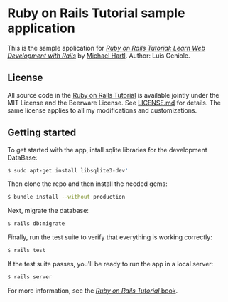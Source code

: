 # Ruby on Rails Tutorial sample application

This is the sample application for
[*Ruby on Rails Tutorial:
Learn Web Development with Rails*](https://www.railstutorial.org/)
by [Michael Hartl](http://www.michaelhartl.com/).
Author: Luis Geniole.

## License

All source code in the [Ruby on Rails Tutorial](https://www.railstutorial.org/)
is available jointly under the MIT License and the Beerware License. See
[LICENSE.md](LICENSE.md) for details.
The same license applies to all my modifications and customizations.

## Getting started

To get started with the app, intall sqlite libraries for the development DataBase:

```bash
$ sudo apt-get install libsqlite3-dev'
```

Then clone the repo and then install the needed gems:

```bash
$ bundle install --without production
```

Next, migrate the database:

```bash
$ rails db:migrate
```

Finally, run the test suite to verify that everything is working correctly:

```bash
$ rails test
```

If the test suite passes, you'll be ready to run the app in a local server:

```bash
$ rails server
```

For more information, see the
[*Ruby on Rails Tutorial* book](https://www.railstutorial.org/book).